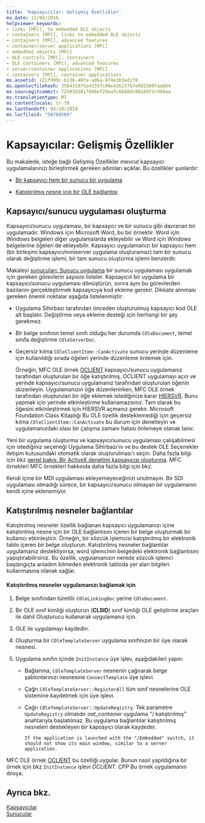 ```yaml
---
title: 'Kapsayıcılar: Gelişmiş Özellikler'
ms.date: 11/04/2016
helpviewer_keywords:
- links [MFC], to embedded OLE objects
- containers [MFC], links to embedded OLE objects
- containers [MFC], advanced features
- container/server applications [MFC]
- embedded objects [MFC]
- OLE controls [MFC], containers
- OLE containers [MFC], advanced features
- server/container applications [MFC]
- containers [MFC], container applications
ms.assetid: 221fd99c-b138-40fa-ad6a-974e3b3ad1f8
ms.openlocfilehash: 350431975a4335fc06e436237b7e0d3388faab64
ms.sourcegitcommit: 72583d30170d6ef29ea5c6848dc00169f2c909aa
ms.translationtype: MT
ms.contentlocale: tr-TR
ms.lasthandoff: 04/18/2019
ms.locfileid: "58769569"
---
```

# <a name="containers-advanced-features"></a>Kapsayıcılar: Gelişmiş Özellikler

Bu makalede, isteğe bağlı Gelişmiş Özellikler mevcut kapsayıcı uygulamalarınızı birleştirmek gereken adımları açıklar. Bu özellikler şunlardır:

- [Bir kapsayıcı hem bir sunucu bir uygulama](#_core_creating_a_container_server_application)

- [Katıştırılmış nesne için bir OLE bağlantısı](#_core_links_to_embedded_objects)

##  <a name="_core_creating_a_container_server_application"></a> Kapsayıcı/sunucu uygulaması oluşturma

Kapsayıcı/sunucu uygulaması, bir kapsayıcı ve bir sunucu gibi davranan bir uygulamadır. Windows için Microsoft Word, bu bir örnektir. Word için Windows belgeleri diğer uygulamalarda ekleyebilir ve Word için Windows belgelerine öğeleri de ekleyebilir. Kapsayıcı uygulamanızı bir kapsayıcı hem (bir birleşimi kapsayıcı/miniserver uygulama oluşturamaz) tam bir sunucu olarak değiştirme işlemi, bir tam sunucu oluşturma işlemi benzerdir.

Makaleyi [sunucuları: Sunucu uygulama](../mfc/servers-implementing-a-server.md) bir sunucu uygulaması uygulamak için gereken görevlerin sayısını listeler. Kapsayıcılı bir uygulama bir kapsayıcı/sunucu uygulaması dönüştürün, sonra aynı bu görevlerden bazılarını gerçekleştirmek kapsayıcıya kod ekleme gerekir. Dikkate alınması gereken önemli noktalar aşağıda listelenmiştir:

- Uygulama Sihirbazı tarafından önceden oluşturulmuş kapsayıcı kod OLE alt başlatır. Değiştirme veya ekleme desteği için herhangi bir şey gerekmez.

- Bir belge sınıfının temel sınıfı olduğu her durumda `COleDocument`, temel sınıfa değiştirme `COleServerDoc`.

- Geçersiz kılma `COleClientItem::CanActivate` sunucu yerinde düzenleme için kullanıldığı sırada öğeleri yerinde düzenleme önlemek için.

   Örneğin, MFC OLE örnek [OCLIENT](../overview/visual-cpp-samples.md) kapsayıcı/sunucu uygulamanız tarafından oluşturulan bir öğe katıştırılmış. OCLIENT uygulamayı açın ve yerinde kapsayıcı/sunucu uygulamanız tarafından oluşturulan öğenin düzenleyin. Uygulamanızın öğe düzenlenirken, MFC OLE örnek tarafından oluşturulan bir öğe eklemek istediğinize karar [HIERSVR](../overview/visual-cpp-samples.md). Bunu yapmak için yerinde etkinleştirme kullanamazsınız. Tam olarak bu öğesini etkinleştirmek için HIERSVR açmanız gerekir. Microsoft Foundation Class Kitaplığı Bu OLE özellik desteklemediği için geçersiz kılma `COleClientItem::CanActivate` bu durum için denetleyin ve uygulamanızdaki olası bir çalışma zamanı hatası önlemeye olanak tanır.

Yeni bir uygulama oluşturma ve kapsayıcı/sunucu uygulaması çalışabilmesi için istediğiniz seçeneği Uygulama Sihirbazı'nı ve bu destek OLE Seçenekler iletişim kutusundaki otomatik olarak oluşturulması'ı seçin. Daha fazla bilgi için bkz [genel bakış: Bir ActiveX denetimi kapsayıcısı oluşturma](../mfc/reference/creating-an-mfc-activex-control-container.md). MFC örnekleri MFC örnekleri hakkında daha fazla bilgi için bkz.

Kendi içine bir MDI uygulaması ekleyemeyeceğinizi unutmayın. Bir SDI uygulaması olmadığı sürece, bir kapsayıcı/sunucu olmayan bir uygulamanın kendi içine eklenemiyor.

##  <a name="_core_links_to_embedded_objects"></a> Katıştırılmış nesneler bağlantılar

Katıştırılmış nesneler özellik bağlanan kapsayıcı uygulamanızı içine katıştırılmış nesne için bir OLE bağlantısını içeren bir belge oluşturmak bir kullanıcı etkinleştirir. Örneğin, bir sözcük işlemcisi katıştırılmış bir elektronik tablo içeren bir belge oluşturun. Katıştırılmış nesneler bağlantılar uygulamanız destekliyorsa, word işlemcinin belgedeki elektronik bağlantısını yapıştırabilirsiniz. Bu özellik, uygulamanızın nerede sözcük işlemci başlangıçta anladım bilmeden elektronik tabloda yer alan bilgileri kullanmasına olanak sağlar.

#### <a name="to-link-to-embedded-objects-in-your-application"></a>Katıştırılmış nesneler uygulamanızı bağlamak için

1. Belge sınıfından türetilir `COleLinkingDoc` yerine `COleDocument`.

1. Bir OLE sınıf kimliği oluşturun (**CLSID**) sınıf kimliği OLE geliştirme araçları ile dahil Oluşturucu kullanarak uygulamanız için.

1. OLE ile uygulamayı kaydedin.

1. Oluşturma bir `COleTemplateServer` uygulama sınıfınızın bir üye olarak nesnesi.

1. Uygulama sınıfın içinde `InitInstance` üye işlev, aşağıdakileri yapın:

   - Bağlanma, `COleTemplateServer` nesnenin çağırarak belge şablonlarınızı nesnesine `ConnectTemplate` üye işlevi.

   - Çağrı `COleTemplateServer::RegisterAll` tüm sınıf nesnelerine OLE sistemine kaydetmek için üye işlevi.

   - Çağrı `COleTemplateServer::UpdateRegistry`. Tek parametre `UpdateRegistry` olmalıdır *oat_contaıner* uygulama "/ katıştırılmış" anahtarıyla başlatılmaz. Bu uygulama bağlantılar katıştırılmış nesneleri destekleyen bir kapsayıcı olarak kaydeder.

         If the application is launched with the "/Embedded" switch, it should not show its main window, similar to a server application.

MFC OLE örnek [OCLIENT](../overview/visual-cpp-samples.md) bu özelliği uygular. Bunun nasıl yapıldığına bir örnek için bkz `InitInstance` işlevi *OCLIENT. CPP* Bu örnek uygulamanın dosya.

## <a name="see-also"></a>Ayrıca bkz.

[Kapsayıcılar](../mfc/containers.md)<br/>
[Sunucular](../mfc/servers.md)
